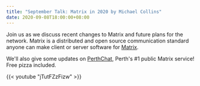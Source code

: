 ```yaml
---
title: "September Talk: Matrix in 2020 by Michael Collins"
date: 2020-09-08T18:00:00+08:00
---
```


Join us as we discuss recent changes to Matrix and future plans for
the network. Matrix is a distributed and open source communication
standard anyone can make client or server software for
[Matrix](https://matrix.org).
<!--more-->

We'll also give some updates on [PerthChat](https://perthchat.org),
Perth's #1 public Matrix service! Free pizza included.

{{< youtube "jTutFZzFizw" >}}
